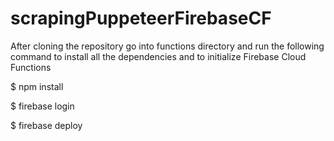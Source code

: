 # scrapingPuppeteerFirebaseCF

After cloning the repository go into functions directory and run the following command to install all the dependencies and to initialize Firebase Cloud Functions 

$ npm install 

$ firebase login

$ firebase deploy

